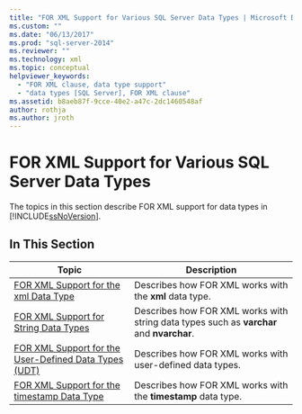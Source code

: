 ```yaml
---
title: "FOR XML Support for Various SQL Server Data Types | Microsoft Docs"
ms.custom: ""
ms.date: "06/13/2017"
ms.prod: "sql-server-2014"
ms.reviewer: ""
ms.technology: xml
ms.topic: conceptual
helpviewer_keywords: 
  - "FOR XML clause, data type support"
  - "data types [SQL Server], FOR XML clause"
ms.assetid: b8aeb87f-9cce-40e2-a47c-2dc1460548af
author: rothja
ms.author: jroth
---
```

# FOR XML Support for Various SQL Server Data Types
  The topics in this section describe FOR XML support for data types in [!INCLUDE[ssNoVersion](../../includes/ssnoversion-md.md)].  
  
## In This Section  
  
|Topic|Description|  
|-----------|-----------------|  
|[FOR XML Support for the xml Data Type](for-xml-support-for-the-xml-data-type.md)|Describes how FOR XML works with the **xml** data type.|  
|[FOR XML Support for String Data Types](for-xml-support-for-string-data-types.md)|Describes how FOR XML works with string data types such as **varchar** and **nvarchar**.|  
|[FOR XML Support for the User-Defined Data Types &#40;UDT&#41;](for-xml-support-for-the-user-defined-data-types-udt.md)|Describes how FOR XML works with user-defined data types.|  
|[FOR XML Support for the timestamp Data Type](for-xml-support-for-the-timestamp-data-type.md)|Describes how FOR XML works with the **timestamp** data type.|  
  
  
